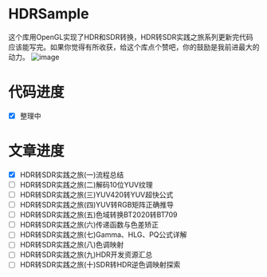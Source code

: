 # HDRSample
这个库用OpenGL实现了HDR和SDR转换，HDR转SDR实践之旅系列更新完代码应该能写完。如果你觉得有所收获，给这个库点个赞吧，你的鼓励是我前进最大的动力。
![image](https://user-images.githubusercontent.com/4536178/222448632-f8dbfb59-11bc-4c5e-a0eb-e34f1dc72431.png)




# 代码进度
- [x] 整理中

# 文章进度

- [x] HDR转SDR实践之旅(一)流程总结
- [ ] HDR转SDR实践之旅(二)解码10位YUV纹理 
- [ ] HDR转SDR实践之旅(三)YUV420转YUV超快公式
- [ ] HDR转SDR实践之旅(四)YUV转RGB矩阵正确推导 
- [ ] HDR转SDR实践之旅(五)色域转换BT2020转BT709 
- [ ] HDR转SDR实践之旅(六)传递函数与色差矫正
- [ ] HDR转SDR实践之旅(七)Gamma、HLG、PQ公式详解 
- [ ] HDR转SDR实践之旅(八)色调映射 
- [ ] HDR转SDR实践之旅(九)HDR开发资源汇总
- [ ] HDR转SDR实践之旅(十)SDR转HDR逆色调映射探索
